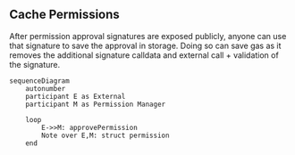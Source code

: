 ## Cache Permissions

After permission approval signatures are exposed publicly, anyone can use that signature to save the approval in storage. Doing so can save gas as it removes the additional signature calldata and external call + validation of the signature.

```mermaid
sequenceDiagram
    autonumber
    participant E as External
    participant M as Permission Manager

    loop
        E->>M: approvePermission
        Note over E,M: struct permission
    end
```
